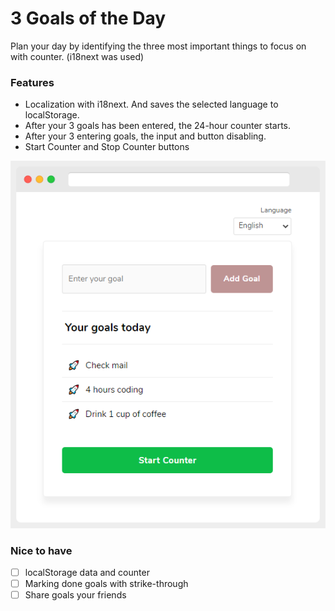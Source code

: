 # 3 Goals of the Day

Plan your day by identifying the three most important things to focus on with counter. (i18next was used)

### Features
- Localization with i18next. And saves the selected language to localStorage.
- After your 3 goals has been entered, the 24-hour counter starts.
- After your 3 entering goals, the input and button disabling.
- Start Counter and Stop Counter buttons

![3 Goals of the Day](scrnst.png)

### Nice to have
- [ ] localStorage data and counter
- [ ] Marking done goals with strike-through
- [ ] Share goals your friends
